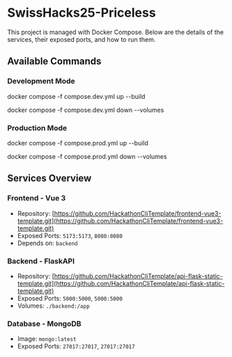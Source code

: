 # SwissHacks25-Priceless

This project is managed with Docker Compose. Below are the details of the services, their exposed ports, and how to run them.

## Available Commands

### Development Mode

docker compose -f compose.dev.yml up --build 

docker compose -f compose.dev.yml down --volumes


### Production Mode

docker compose -f compose.prod.yml up --build 

docker compose -f compose.prod.yml down --volumes


## Services Overview

### Frontend - Vue 3
- Repository: [https://github.com/HackathonCliTemplate/frontend-vue3-template.git](https://github.com/HackathonCliTemplate/frontend-vue3-template.git)
- Exposed Ports: `5173:5173`, `8080:8080`
- Depends on: `backend`

### Backend - FlaskAPI
- Repository: [https://github.com/HackathonCliTemplate/api-flask-static-template.git](https://github.com/HackathonCliTemplate/api-flask-static-template.git)
- Exposed Ports: `5000:5000`, `5000:5000`
- Volumes: `./backend:/app`

### Database - MongoDB
- Image: `mongo:latest`
- Exposed Ports: `27017:27017`, `27017:27017`

